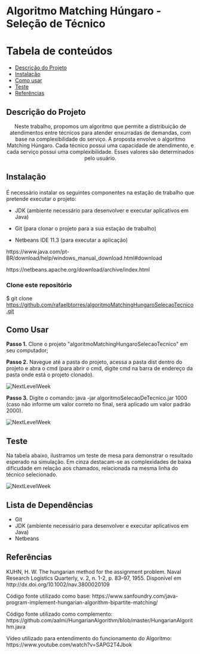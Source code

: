 # Algoritmo Matching Húngaro - Seleção de Técnico

Tabela de conteúdos
=================
<!--ts-->
   * [Descrição do Projeto](#Descrição-do-Projeto)
   * [Instalação](#instalação)
   * [Como usar](#como-usar)
   * [Teste](#teste)
   * [Referências](#referências)
<!--te-->

## Descrição do Projeto

<p align="center"> Neste trabalho, propomos um algoritmo que permite a distribuição de atendimentos entre técnicos para atender enxurradas de demandas, com base na complexibilidade do serviço. A proposta envolve o algoritmo Matching Húngaro. Cada técnico possui uma capacidade de atendimento, e cada serviço possui uma complexibilidade. Esses valores são determinados pelo usuário.

## Instalação </p>

<p>É necessário instalar os seguintes componentes na estação de trabalho que pretende executar o projeto:
  
  * JDK (ambiente necessário para desenvolver e executar aplicativos em Java)
  
  * Git (para clonar o projeto para a sua estação de trabalho)
  
  * Netbeans IDE 11.3 (para executar a aplicação)
</p>

<p>https://www.java.com/pt-BR/download/help/windows_manual_download.html#download</p>
<p>https://netbeans.apache.org/download/archive/index.html</p>

### Clone este repositório
$ git clone <https://github.com/rafaelbtorres/algoritmoMatchingHungaroSelecaoTecnico.git>

## Como Usar

**Passo 1.** Clone o projeto "algoritmoMatchingHungaroSelecaoTecnico" em seu computador;

**Passo 2.** Navegue até a pasta do projeto, acessa a pasta dist dentro do projeto e abra o cmd (para abrir o cmd, digite cmd na barra de endereço da pasta onde está o projeto clonado).

<img alt="NextLevelWeek" title="#NextLevelWeek" src="https://github.com/rafaelbtorres/algoritmoMathingUngaroSelecaoTecnico/blob/master/imgs/executar.png?raw=true" />

**Passo 3.** Digite o comando: java -jar algoritmoSelecaoDeTecnico.jar 1000 (caso não informe um valor correto no final, será aplicado um valor padrão 2000).

<img alt="NextLevelWeek" title="#NextLevelWeek" src="https://github.com/rafaelbtorres/algoritmoMathingUngaroSelecaoTecnico/blob/master/imgs/executado.png?raw=true" />

## Teste

<p>Na tabela abaixo, ilustramos um teste de mesa para demonstrar o resultado esperado na simulação. Em cinza destacam-se as complexidades de baixa dificudade em relação aos chamados, relacionada na mesma linha do técnico selecionado.</p>

<img alt="NextLevelWeek" title="#NextLevelWeek" src="https://github.com/rafaelbtorres/algoritmoMathingUngaroSelecaoTecnico/blob/master/imgs/testeDeMesa.png?raw=true" />

## Lista de Dependências

* Git
* JDK (ambiente necessário para desenvolver e executar aplicativos em Java)
* Netbeans


## Referências
<p>KUHN, H. W. The hungarian method for the assignment problem. Naval Research Logistics Quarterly, v. 2, n. 1-2, p. 83–97, 1955. Disponível em http://dx.doi.org/10.1002/nav.3800020109</p>

<p>Código fonte utilizado como base: https://www.sanfoundry.com/java-program-implement-hungarian-algorithm-bipartite-matching/ </p>


<p>Código fonte utilizado como complemento: https://github.com/aalmi/HungarianAlgorithm/blob/master/HungarianAlgorithm.java</p>


<p>Vídeo utilizado para entendimento do funcionamento do Algoritmo: https://www.youtube.com/watch?v=SAPG2T4Jbok</p>

